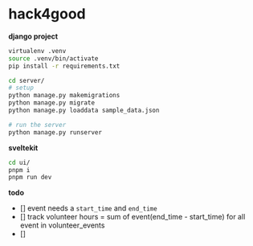 # hack4good

**django project**

```bash
virtualenv .venv
source .venv/bin/activate
pip install -r requirements.txt

cd server/
# setup
python manage.py makemigrations
python manage.py migrate
python manage.py loaddata sample_data.json

# run the server
python manage.py runserver
```

**sveltekit**

```bash
cd ui/
pnpm i
pnpm run dev
```

**todo**

- [] event needs a `start_time` and `end_time`
- [] track volunteer hours = sum of event(end_time - start_time) for all event in volunteer_events
- []

